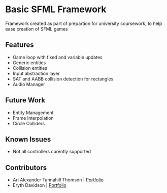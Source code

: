 # Basic SFML Framework

Framework created as part of prepartion for university coursework, to help ease creation of SFML games

## Features
- Game loop with fixed and variable updates
- Generic entities
- Collision entities
- Input abstraction layer
- SAT and AABB collision detection for rectangles
- Audio Manager
  
## Future Work
- Entity Management
- Frame Interpolation
- Circle Colliders

## Known Issues
- Not all controllers curently supported

## Contributors
- Ari Alexander Tannahill Thomson | [Portfolio](https://www.aatthomsondev.co.uk/)
- Eryth Davidson | [Portfolio](https://eryth.is-a.dev/)


